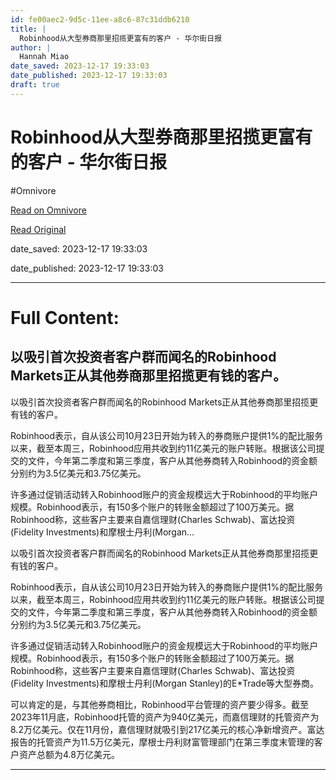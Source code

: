 ```yaml
---
id: fe00aec2-9d5c-11ee-a8c6-87c31ddb6210
title: |
  Robinhood从大型券商那里招揽更富有的客户 - 华尔街日报
author: |
  Hannah Miao
date_saved: 2023-12-17 19:33:03
date_published: 2023-12-17 19:33:03
draft: true
---
```


# Robinhood从大型券商那里招揽更富有的客户 - 华尔街日报
#Omnivore

[Read on Omnivore](https://omnivore.app/me/robinhood-18c7b28d195)

[Read Original](https://cn.wsj.com/amp/articles/robinhood%E4%BB%8E%E5%A4%A7%E5%9E%8B%E5%88%B8%E5%95%86%E9%82%A3%E9%87%8C%E6%8B%9B%E6%8F%BD%E6%9B%B4%E5%AF%8C%E6%9C%89%E7%9A%84%E5%AE%A2%E6%88%B7-adc58577)

date_saved: 2023-12-17 19:33:03

date_published: 2023-12-17 19:33:03

--- 

# Full Content: 

## 以吸引首次投资者客户群而闻名的Robinhood Markets正从其他券商那里招揽更有钱的客户。

以吸引首次投资者客户群而闻名的Robinhood Markets正从其他券商那里招揽更有钱的客户。

Robinhood表示，自从该公司10月23日开始为转入的券商账户提供1%的配比服务以来，截至本周三，Robinhood应用共收到约11亿美元的账户转账。根据该公司提交的文件，今年第二季度和第三季度，客户从其他券商转入Robinhood的资金额分别约为3.5亿美元和3.75亿美元。

许多通过促销活动转入Robinhood账户的资金规模远大于Robinhood的平均账户规模。Robinhood表示，有150多个账户的转账金额超过了100万美元。据Robinhood称，这些客户主要来自嘉信理财(Charles Schwab)、富达投资(Fidelity Investments)和摩根士丹利(Morgan...

以吸引首次投资者客户群而闻名的Robinhood Markets正从其他券商那里招揽更有钱的客户。

Robinhood表示，自从该公司10月23日开始为转入的券商账户提供1%的配比服务以来，截至本周三，Robinhood应用共收到约11亿美元的账户转账。根据该公司提交的文件，今年第二季度和第三季度，客户从其他券商转入Robinhood的资金额分别约为3.5亿美元和3.75亿美元。

许多通过促销活动转入Robinhood账户的资金规模远大于Robinhood的平均账户规模。Robinhood表示，有150多个账户的转账金额超过了100万美元。据Robinhood称，这些客户主要来自嘉信理财(Charles Schwab)、富达投资(Fidelity Investments)和摩根士丹利(Morgan Stanley)的E\*Trade等大型券商。

可以肯定的是，与其他券商相比，Robinhood平台管理的资产要少得多。截至2023年11月底，Robinhood托管的资产为940亿美元，而嘉信理财的托管资产为8.2万亿美元。仅在11月份，嘉信理财就吸引到217亿美元的核心净新增资产。富达报告的托管资产为11.5万亿美元，摩根士丹利财富管理部门在第三季度末管理的客户资产总额为4.8万亿美元。

---

